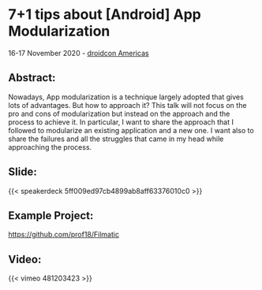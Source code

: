 # 7+1 tips about [Android] App Modularization


16-17 November 2020 - [droidcon Americas](https://www.online.droidcon.com/americas-speaker/marco-gomiero)

## Abstract:
Nowadays, App modularization is a technique largely adopted that gives lots of advantages. But how to approach it?
This talk will not focus on the pro and cons of modularization but instead on the approach and the process to achieve it. In particular, I want to share the approach that I followed to modularize an existing application and a new one. I want also to share the failures and all the struggles that came in my head while approaching the process.

## Slide:

{{< speakerdeck 5ff009ed97cb4899ab8aff63376010c0 >}}

## Example Project: 

https://github.com/prof18/Filmatic

## Video:

{{< vimeo 481203423 >}}

